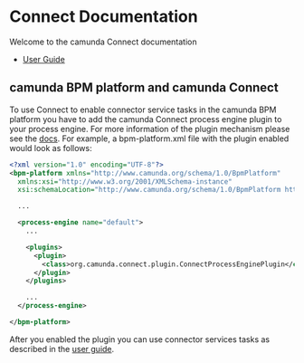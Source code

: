 # Connect Documentation

Welcome to the camunda Connect documentation

* [User Guide](user-guide/index.md)

## camunda BPM platform and camunda Connect

To use Connect to enable connector service tasks in the camunda BPM platform you have to
add the camunda Connect process engine plugin to your process engine. For more information
of the plugin mechanism please see the [docs][plugins].  For example, a bpm-platform.xml file with
the plugin enabled would look as follows:

```xml
<?xml version="1.0" encoding="UTF-8"?>
<bpm-platform xmlns="http://www.camunda.org/schema/1.0/BpmPlatform"
  xmlns:xsi="http://www.w3.org/2001/XMLSchema-instance"
  xsi:schemaLocation="http://www.camunda.org/schema/1.0/BpmPlatform http://www.camunda.org/schema/1.0/BpmPlatform ">

  ...

  <process-engine name="default">
    ...

    <plugins>
      <plugin>
        <class>org.camunda.connect.plugin.ConnectProcessEnginePlugin</class>
      </plugin>
    </plugins>

    ...
  </process-engine>

</bpm-platform>
```

After you enabled the plugin you can use connector services tasks as described in the [user
guide][].


[plugins]: http://docs.camunda.org/latest/guides/user-guide/#process-engine-process-engine-plugins
[user guide]: http://stage.docs.camunda.org/guides/user-guide/#process-engine-connectors
